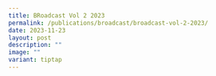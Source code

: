 ```yaml
---
title: BRoadcast Vol 2 2023
permalink: /publications/broadcast/broadcast-vol-2-2023/
date: 2023-11-23
layout: post
description: ""
image: ""
variant: tiptap
---
```

